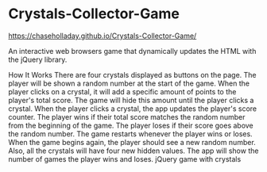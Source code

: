 # Crystals-Collector-Game

https://chaseholladay.github.io/Crystals-Collector-Game/

An interactive web browsers game that dynamically updates the HTML with the jQuery library.

How It Works
There are four crystals displayed as buttons on the page.
The player will be shown a random number at the start of the game.
When the player clicks on a crystal, it will add a specific amount of points to the player's total score.
The game will hide this amount until the player clicks a crystal.
When the player clicks a crystal, the app updates the player's score counter.
The player wins if their total score matches the random number from the beginning of the game.
The player loses if their score goes above the random number.
The game restarts whenever the player wins or loses.
When the game begins again, the player should see a new random number. Also, all the crystals will have four new hidden values.
The app will show the number of games the player wins and loses.
jQuery game with crystals
